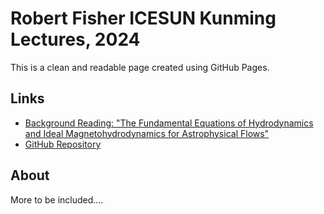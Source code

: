 
# Robert Fisher ICESUN Kunming Lectures, 2024

This is a clean and readable page created using GitHub Pages.

## Links

- [Background Reading: "The Fundamental Equations of Hydrodynamics and Ideal Magnetohydrodynamics for Astrophysical Flows"](./hydro_equation_derivation.pdf)
- [GitHub Repository](https://github.com/yourusername/your-repo)

## About

More to be included....
